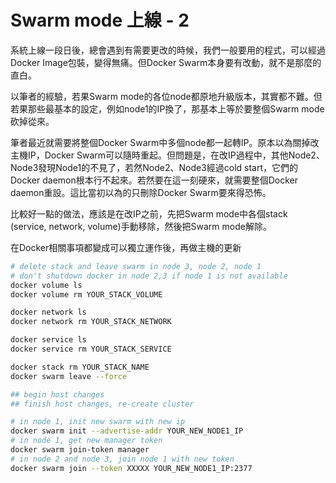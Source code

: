 # Swarm mode 上線 - 2

系統上線一段日後，總會遇到有需要更改的時候，我們一般要用的程式，可以經過Docker Image包裝，變得無痛。但Docker Swarm本身要有改動，就不是那麼的直白。

以筆者的經驗，若果Swarm mode的各位node都原地升級版本，其實都不難。但若果那些最基本的設定，例如node1的IP換了，那基本上等於要整個Swarm mode砍掉從來。

筆者最近就需要將整個Docker Swarm中多個node都一起轉IP。原本以為關掉改主機IP，Docker Swarm可以隨時重起。但問題是，在改IP過程中，其他Node2、Node3發現Node1的不見了，若然Node2、Node3經過cold start，它們的Docker daemon根本行不起來。若然要在這一刻硬來，就需要整個Docker daemon重設。這比當初以為的只刪除Docker Swarm要來得恐怖。

比較好一點的做法，應該是在改IP之前，先把Swarm mode中各個stack (service, network, volume)手動移除，然後把Swarm mode解除。

在Docker相關事項都變成可以獨立運作後，再做主機的更新

```bash
# delete stack and leave swarm in node 3, node 2, node 1
# don't shutdown docker in node 2,3 if node 1 is not available
docker volume ls
docker volume rm YOUR_STACK_VOLUME

docker network ls
docker network rm YOUR_STACK_NETWORK

docker service ls
docker service rm YOUR_STACK_SERVICE

docker stack rm YOUR_STACK_NAME
docker swarm leave --force

## begin host changes
## finish host changes, re-create cluster

# in node 1, init new swarm with new ip
docker swarm init --advertise-addr YOUR_NEW_NODE1_IP
# in node 1, get new manager token
docker swarm join-token manager
# in node 2 and node 3, join node 1 with new token
docker swarm join --token XXXXX YOUR_NEW_NODE1_IP:2377
```